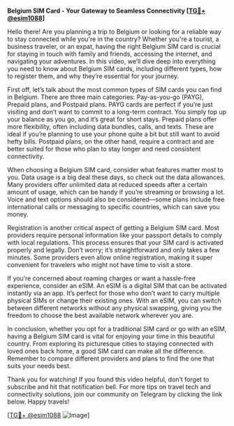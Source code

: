 **Belgium SIM Card - Your Gateway to Seamless Connectivity [[TG💪+ @esim1088](https://t.me/s/esim1088)]**

Hello there! Are you planning a trip to Belgium or looking for a reliable way to stay connected while you're in the country? Whether you're a tourist, a business traveler, or an expat, having the right Belgium SIM card is crucial for staying in touch with family and friends, accessing the internet, and navigating your adventures. In this video, we’ll dive deep into everything you need to know about Belgium SIM cards, including different types, how to register them, and why they’re essential for your journey.

First off, let’s talk about the most common types of SIM cards you can find in Belgium. There are three main categories: Pay-as-you-go (PAYG), Prepaid plans, and Postpaid plans. PAYG cards are perfect if you’re just visiting and don’t want to commit to a long-term contract. You simply top up your balance as you go, and it’s great for short stays. Prepaid plans offer more flexibility, often including data bundles, calls, and texts. These are ideal if you’re planning to use your phone quite a bit but still want to avoid hefty bills. Postpaid plans, on the other hand, require a contract and are better suited for those who plan to stay longer and need consistent connectivity.

When choosing a Belgium SIM card, consider what features matter most to you. Data usage is a big deal these days, so check out the data allowances. Many providers offer unlimited data at reduced speeds after a certain amount of usage, which can be handy if you’re streaming or browsing a lot. Voice and text options should also be considered—some plans include free international calls or messaging to specific countries, which can save you money.

Registration is another critical aspect of getting a Belgium SIM card. Most providers require personal information like your passport details to comply with local regulations. This process ensures that your SIM card is activated properly and legally. Don’t worry; it’s straightforward and only takes a few minutes. Some providers even allow online registration, making it super convenient for travelers who might not have time to visit a store.

If you’re concerned about roaming charges or want a hassle-free experience, consider an eSIM. An eSIM is a digital SIM that can be activated instantly via an app. It’s perfect for those who don’t want to carry multiple physical SIMs or change their existing ones. With an eSIM, you can switch between different networks without any physical swapping, giving you the freedom to choose the best available network wherever you are.

In conclusion, whether you opt for a traditional SIM card or go with an eSIM, having a Belgium SIM card is vital for enjoying your time in this beautiful country. From exploring its picturesque cities to staying connected with loved ones back home, a good SIM card can make all the difference. Remember to compare different providers and plans to find the one that suits your needs best.

Thank you for watching! If you found this video helpful, don’t forget to subscribe and hit that notification bell. For more tips on travel tech and connectivity solutions, join our community on Telegram by clicking the link below. Happy travels!

[[TG💪+ @esim1088](https://t.me/s/esim1088) ![Image](https://i.postimg.cc/Y0z9fWf4/image.png)]